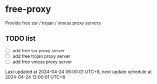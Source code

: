 
# free-proxy
Provide free ssr / trojan / vmess proxy servers


## TODO list
- [ ] add free ssr proxy server
- [ ] add free trojan proxy server
- [ ] add free vmess proxy server

Last updated at 2024-04-24 06:00:01 UTC+8, next update schedule at 2024-04-24 12:00:01 UTC+8

